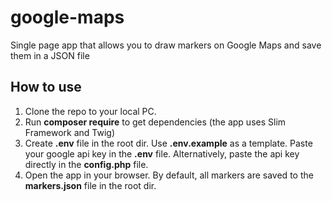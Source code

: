 # google-maps
Single page app that allows you to draw markers on Google Maps and save them in a JSON file

## How to use

1. Clone the repo to your local PC.
2. Run **composer require** to get dependencies (the app uses Slim Framework and Twig)
3. Create **.env** file in the root dir. Use **.env.example** as a template. Paste your google api key in the **.env** file. Alternatively, paste the api key directly in the **config.php** file.
4. Open the app in your browser. By default, all markers are saved to the **markers.json** file in the root dir.
